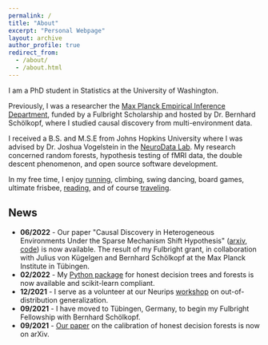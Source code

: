 ```yaml
---
permalink: /
title: "About"
excerpt: "Personal Webpage"
layout: archive
author_profile: true
redirect_from: 
  - /about/
  - /about.html
---
```


I am a PhD student in Statistics at the University of Washington.

Previously, I was a researcher the [Max Planck Empirical Inference Department](https://is.mpg.de/employees/rperry), funded by a Fulbright Scholarship and hosted by Dr. Bernhard Schölkopf, where I studied causal discovery from multi-environment data.

I received a B.S. and M.S.E from Johns Hopkins University where I was advised by Dr. Joshua Vogelstein in the [NeuroData Lab](https://neurodata.io/about). My research concerned random forests, hypothesis testing of fMRI data, the double descent phenomenon, and open source software development.

In my free time, I enjoy [running](https://www.strava.com/athletes/53839031), climbing, swing dancing, board games, ultimate frisbee, [reading](https://www.goodreads.com/user/show/107774777-rp), and of course [traveling](https://www.google.com/maps/d/edit?mid=1rdoCbZ2kjhfwcyMsHvNRME3xW_HYIkDj&usp=sharing).


## News
- **06/2022** - Our paper "Causal Discovery in Heterogeneous Environments Under the Sparse Mechanism Shift Hypothesis" ([arxiv](https://arxiv.org/abs/2206.02013), [code](https://github.com/rflperry/sparse_shift)) is now available. The result of my Fulbright grant, in collaboration with Julius von Kügelgen and Bernhard Schölkopf at the Max Planck Institute in Tübingen.
- **02/2022**  - My [Python package](https://github.com/neurodata/honest-forests) for honest decision trees and forests is now available and scikit-learn compliant.
- **12/2021** - I serve as a volunteer at our Neurips [workshop](https://nips.cc/Conferences/2021/ScheduleMultitrack?event=21852) on out-of-distribution generalization.
- **09/2021** - I have moved to Tübingen, Germany, to begin my Fulbright Fellowship with Bernhard Schölkopf.
- **09/2021** - [Our paper](https://arxiv.org/abs/1907.00325) on the calibration of honest decision forests is now on arXiv.
